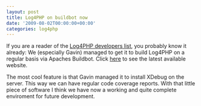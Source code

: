 ```yaml
---
layout: post
title: Log4PHP on buildbot now
date: '2009-08-02T00:00:00+00:00'
categories: log4php
---
```

If you are a reader of the <a href="http://incubator.apache.org/log4php/mail-lists.html">Log4PHP developers list</a>, you probably know it already: We (especially Gavin) managed to get it to build Log4PHP on a regular basis via Apaches Buildbot. Click <a href="http://ci.apache.org/projects/log4php">here</a> to see the latest available website. 

The most cool feature is that Gavin managed it to install XDebug on the server. This way we can have regular code coverage reports. With that little piece of software I think we have now a working and quite complete enviroment for future development.
